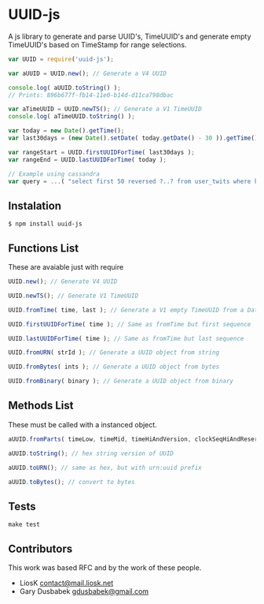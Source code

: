 # UUID-js

A js library to generate and parse UUID's, TimeUUID's and generate empty TimeUUID's based on TimeStamp for range selections.

```javascript
var UUID = require('uuid-js');

var aUUID = UUID.new(); // Generate a V4 UUID

console.log( aUUID.toString() );
// Prints: 896b677f-fb14-11e0-b14d-d11ca798dbac

var aTimeUUID = UUID.newTS(); // Generate a V1 TimeUUID
console.log( aTimeUUID.toString() );

var today = new Date().getTime();
var last30days = (new Date().setDate( today.getDate() - 30 )).getTime();

var rangeStart = UUID.firstUUIDForTime( last30days );
var rangeEnd = UUID.lastUUIDForTime( today );

// Example using cassandra
var query = ...( "select first 50 reversed ?..? from user_twits where key=?", [ rangeStart, rangeEnd, "patricknegri" ]);
```


## Instalation

```
$ npm install uuid-js
```

## Functions List

These are avaiable just with require

```javascript
UUID.new(); // Generate V4 UUID

UUID.newTS(); // Generate V1 TimeUUID

UUID.fromTime( time, last ); // Generate a V1 empty TimeUUID from a Date object (Ex: new Date().getTime() )

UUID.firstUUIDForTime( time ); // Same as fromTime but first sequence

UUID.lastUUIDForTime( time ); // Same as fromTime but last sequence

UUID.fromURN( strId ); // Generate a UUID object from string

UUID.fromBytes( ints ); // Generate a UUID object from bytes

UUID.fromBinary( binary ); // Generate a UUID object from binary
```

## Methods List

These must be called with a instanced object.

```javascript
aUUID.fromParts( timeLow, timeMid, timeHiAndVersion, clockSeqHiAndReserved, clockSeqLow, node );

aUUID.toString(); // hex string version of UUID

aUUID.toURN(); // same as hex, but with urn:uuid prefix

aUUID.toBytes(); // convert to bytes
```

## Tests

```
make test
```

## Contributors

This work was based RFC and by the work of these people.

  * LiosK <contact@mail.liosk.net>
  * Gary Dusbabek <gdusbabek@gmail.com>
